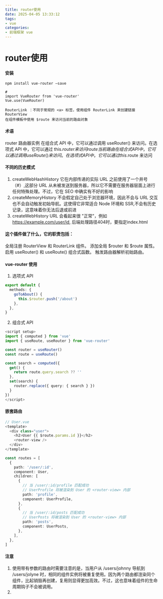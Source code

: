 ```yaml
---
title: router使用
date: 2025-04-05 13:33:12
tags:
- vue
categories:
- 前端框架 vue
---
```


# router使用
#### 安装
```
npm install vue-router –save

# 
import VueRouter from 'vue-router'
Vue.use(VueRouter)

RouterLink ：不同于常规的 <a> 标签，使用组件 RouterLink 来创建链接
RouterView
在组件模板中使用 $route 来访问当前的路由对象

```
#### 术语
router 路由器实例 在组合式 API 中，它可以通过调用 useRouter() 来访问。在选项式 API 中，它可以通过 this.$router 来访问
route 当前路由 在组合式 API 中，它可以通过调用 useRoute() 来访问。在选项式 API 中，它可以通过 this.$route 来访问
#### 不同的历史模式
1. createWebHashHistory 它在内部传递的实际 URL 之前使用了一个井号（#）,这部分 URL 从未被发送到服务器，所以它不需要在服务器层面上进行任何特殊处理。不过，它在 SEO 中确实有不好的影响
2. createMemoryHistory 不会假定自己处于浏览器环境，因此不会与 URL 交互也不会自动触发初始导航。这使得它非常适合 Node 环境和 SSR,不会有历史记录，这意味着你无法后退或前进 
3. createWebHistory URL 会看起来很 "正常"，例如 https://example.com/user/id, 后端处理路径404时，要指定index.html

#### 这个插件做了什么，它的职责包括：

全局注册 RouterView 和 RouterLink 组件。
添加全局 $router 和 $route 属性。
启用 useRouter() 和 useRoute() 组合式函数。
触发路由器解析初始路由。

#### vue-router 使用
1. 选项式 API
``` ts
export default {
  methods: {
    goToAbout() {
      this.$router.push('/about')
    },
  },
}
```
2. 组合式 API
``` ts
<script setup>
import { computed } from 'vue'
import { useRoute, useRouter } from 'vue-router'

const router = useRouter()
const route = useRoute()

const search = computed({
  get() {
    return route.query.search ?? ''
  },
  set(search) {
    router.replace({ query: { search } })
  }
})
</script>
```
#### 嵌套路由
``` ts
// User.vue 
<template>
  <div class="user">
    <h2>User {{ $route.params.id }}</h2>
    <router-view />
  </div>
</template>

const routes = [
  {
    path: '/user/:id',
    component: User,
    children: [
      {
        // 当 /user/:id/profile 匹配成功
        // UserProfile 将被渲染到 User 的 <router-view> 内部
        path: 'profile',
        component: UserProfile,
      },
      {
        // 当 /user/:id/posts 匹配成功
        // UserPosts 将被渲染到 User 的 <router-view> 内部
        path: 'posts',
        component: UserPosts,
      },
    ],
  },
]
```
#### 注意
1. 使用带有参数的路由时需要注意的是，当用户从 /users/johnny 导航到 /users/jolyne 时，相同的组件实例将被重复使用。因为两个路由都渲染同个组件，比起销毁再创建，复用则显得更加高效。不过，这也意味着组件的生命周期钩子不会被调用。
2. 